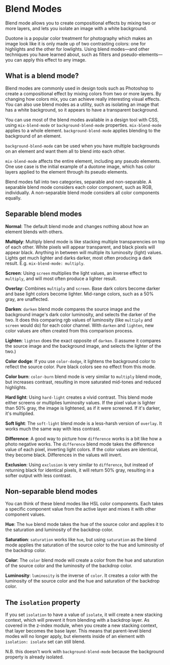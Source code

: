 # Blend Modes

Blend mode allows you to create compositional effects by mixing two or more layers, and lets you isolate an image with a white background.

Duotone is a popular color treatment for photography which makes an image look like it is only made up of two contrasting colors: one for highlights and the other for lowlights. Using blend modes—and other techniques you have learned about, such as filters and pseudo-elements—you can apply this effect to any image.

## What is a blend mode?

Blend modes are commonly used in design tools such as Photoshop to create a compositional effect by mixing colors from two or more layers. By changing how colors mix, you can achieve really interesting visual effects. You can also use blend modes as a utility, such as isolating an image that has a white background, so it appears to have a transparent background.

You can use most of the blend modes available in a design tool with CSS, using `mix-blend-mode` or `background-blend-mode` properties. `mix-blend-mode` applies to a whole element. `background-blend-mode` applies blending to the background of an element.

`background-blend-mode` can be used when you have multiple backgrounds on an element and want them all to blend into each other.

`mix-blend-mode` affects the entire element, including any pseudo elements. One use case is the initial example of a duotone image, which has color layers applied to the element through its pseudo elements.

Blend modes fall into two categories, separable and non-separable. A separable blend mode considers each color component, such as RGB, individually. A non-separable blend mode considers all color components equally.

## Separable blend modes

**Normal**: The default blend mode and changes nothing about how an element blends with others.

**Multiply**: Multiply blend mode is like stacking multiple transparencies on top of each other. White pixels will appear transparent, and black pixels will appear black. Anything in between will multiple its luminosity (light) values. Lights get much lighter and darks darker, most often producing a dark result. E.g. `mix-blend-mode: multiply`.

**Screen**: Using `screen` multiplies the light values, an inverse effect to `multiply`, and will most often produce a lighter result.

**Overlay**: Combines `multiply` and `screen`. Base dark colors become darker and base light colors become lighter. Mid-range colors, such as a 50% gray, are unaffected.

**Darken**: `darken` blend mode compares the source image and the background image's dark color luminosity, and selects the darker of the two. It does this comparing rgb values of luminosity (like `multiply` and `screen` would do) for each color channel. With `darken` and `lighten`, new color values are often created from this comparison process.

**Lighten**: `lighten` does the exact opposite of `darken`. (I assume it compares the source image and the background image, and selects the lighter of the two.)

**Color dodge**: If you use `color-dodge`, it lightens the background color to reflect the source color. Pure black colors see no effect from this mode.

**Color burn**: `color-burn` blend mode is very similar to `multiply` blend mode, but increases contrast, resulting in more saturated mid-tones and reduced highlights.

**Hard light**: Using `hard-light` creates a vivid contrast. This blend mode either screens or multiplies luminosity values. If the pixel value is lighter than 50% gray, the image is lightened, as if it were screened. If it's darker, it's multiplied.

**Soft light**: The `soft-light` blend mode is a less-harsh version of `overlay`. It works much the same way with less contrast.

**Difference**: A good way to picture how `difference` works is a bit like how a photo negative works. The `difference` blend mode takes the difference value of each pixel, inverting light colors. If the color values are identical, they become black. Differences in the values will invert.

**Exclusion**: Using `exclusion` is very similar to `difference`, but instead of returning black for identical pixels, it will return 50% gray, resulting in a softer output with less contrast.

## Non-separable blend modes

You can think of these blend modes like HSL color components. Each takes a specific component value from the active layer and mixes it with other component values.

**Hue**: The `hue` blend mode takes the hue of the source color and applies it to the saturation and luminosity of the backdrop color.

**Saturation**: `saturation` works like `hue`, but using `saturation` as the blend mode applies the saturation of the source color to the hue and luminosity of the backdrop color.

**Color**: The `color` blend mode will create a color from the hue and saturation of the source color and the luminosity of the backdrop color.

**Luminosity**: `luminosity` is the inverse of `color`. It creates a color with the luminosity of the source color and the hue and saturation of the backdrop color.

## The `isolation` property

If you set `isolation` to have a value of `isolate`, it will create a new stacking context, which will prevent it from blending with a backdrop layer. As covered in the z-index module, when you create a new stacking context, that layer becomes the base layer. This means that parent-level blend modes will no longer apply, but elements inside of an element with `isolation: isolate` set can still blend.

N.B. this doesn't work with `background-blend-mode` because the background property is already isolated.
